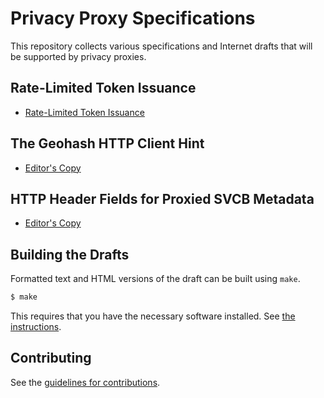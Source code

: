 # Privacy Proxy Specifications

This repository collects various specifications and Internet drafts that will be supported by privacy proxies.

## Rate-Limited Token Issuance 

* [Rate-Limited Token Issuance](https://tfpauly.github.io/privacy-proxy/#go.draft-privacypass-rate-limit-tokens.html)

## The Geohash HTTP Client Hint

* [Editor's Copy](https://tfpauly.github.io/privacy-proxy/#go.draft-pauly-httpbis-geohash-hint.html)

## HTTP Header Fields for Proxied SVCB Metadata

* [Editor's Copy](https://tfpauly.github.io/privacy-proxy/#go.draft-proxied-svcb-headers.html)

## Building the Drafts

Formatted text and HTML versions of the draft can be built using `make`.

```sh
$ make
```

This requires that you have the necessary software installed.  See
[the instructions](https://github.com/martinthomson/i-d-template/blob/master/doc/SETUP.md).


## Contributing

See the
[guidelines for contributions](https://github.com/tfpauly/privacy-proxy/blob/main/CONTRIBUTING.md).
